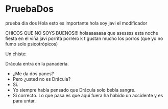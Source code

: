 # PruebaDos
prueba dia dos
Hola esto es importante 
hola soy javi el modificador

CHICOS QUE NO SOYS BUENOS!!!
holaaaaaaaa que asessss
esta noche fiesta en el viña javi
porrita porrero k t gustan mucho los porros (que yo no fumo solo psicotrópicos)



Un chiste:

Drácula entra en la panadería.
- ¿Me da dos panes?
- Pero ¿usted no es Drácula?
- Sí.
- Yo siempre había pensado que Drácula solo bebía sangre.
- Sí correcto. Lo que pasa es que aquí fuera ha habido un accidente y es para untar.
